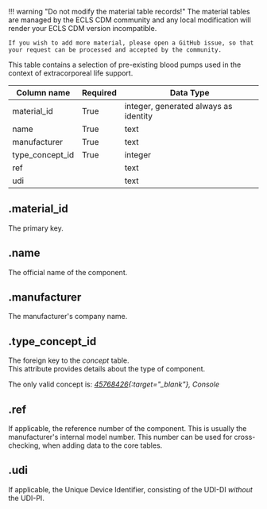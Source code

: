 !!! warning "Do not modify the material table records!"
    The material tables are managed by the ECLS CDM community and any
    local modification will render your ECLS CDM version incompatible.

    If you wish to add more material, please open a GitHub issue, so that
    your request can be processed and accepted by the community.

This table contains a selection of pre-existing blood pumps used in the
context of extracorporeal life support.

| Column name               | Required | Data Type                             |
| ------------------------- | -------- | ------------------------------------- |
| material_id               | True     | integer, generated always as identity |
| name                      | True     | text                                  |
| manufacturer              | True     | text                                  |
| type_concept_id           | True     | integer                               |
| ref                       |          | text                                  |
| udi                       |          | text                                  |

## .material_id
The primary key.

## .name
The official name of the component.

## .manufacturer
The manufacturer's company name.

## .type_concept_id
The foreign key to the *concept* table. <br>
This attribute provides details about the type of component.

The only valid concept is: *[45768426](https://athena.ohdsi.org/search-terms/terms/45768426){:target="_blank"}, Console*

## .ref
If applicable, the reference number of the component. This is usually
the manufacturer's internal model number. This number can be used for cross-
checking, when adding data to the core tables.

## .udi
If applicable, the Unique Device Identifier, consisting of the UDI-DI
*without* the UDI-PI.
